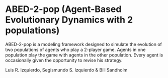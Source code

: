 # ABED-2-pop (Agent-Based Evolutionary Dynamics with 2 populations)
ABED-2-pop is a modeling framework designed to simulate the evolution of two populations of agents who play a 2-player game. Agents in one population play the game with agents in the other population. Every agent is occasionally given the opportunity to revise his strategy.

Luis R. Izquierdo, Segismundo S. Izquierdo & Bill Sandholm